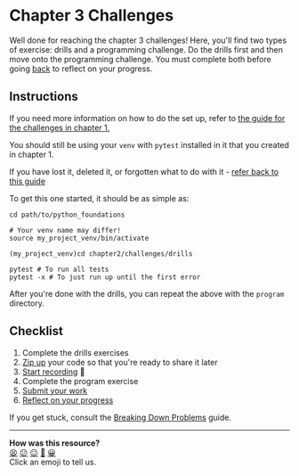 # Chapter 3 Challenges

Well done for reaching the chapter 3 challenges! Here, you'll find two types of
exercise: drills and a programming challenge. Do the drills first and then move
onto the programming challenge. You must complete both before going
[back](../07_putting_chapter_3_into_practice.md) to reflect on your progress.

## Instructions

If you need more information on how to do the set up, refer to [the guide for
the challenges in chapter 1.](../../chapter1/challenges/README.md)

You should still be using your `venv` with `pytest` installed in it that you created in chapter 1. 

If you have lost it, deleted it, or forgotten what to do with it - [refer back to this guide](../../chapter1/challenges/package_management.md)

To get this one started, it should be as simple as:

```shell
cd path/to/python_foundations

# Your venv name may differ!
source my_project_venv/bin/activate

(my_project_venv)cd chapter2/challenges/drills

pytest # To run all tests
pytest -x # To just run up until the first error
```


After you're done with the drills, you can repeat the above with the `program`
directory.

## Checklist

1. Complete the drills exercises
2. [Zip up](../../pills/creating_zipfiles.md) your code so that you're ready to
   share it later
3. [Start recording](../../pills/screen_recordings.md) 🎥
4. Complete the program exercise
5. [Submit your
   work](https://airtable.com/shrvo9ePjlwnaiLv5?prefill_Item=pyf_ch3)
6. [Reflect on your
   progress](../07_putting_chapter_3_into_practice.md#reflect-and-review)

If you get stuck, consult the [Breaking Down
Problems](../../pills/breaking_down_problems.md) guide.


<!-- BEGIN GENERATED SECTION DO NOT EDIT -->

---

**How was this resource?**  
[😫](https://airtable.com/shrUJ3t7KLMqVRFKR?prefill_Repository=makersacademy%2Fpython_foundations&prefill_File=chapter3%2Fchallenges%2FREADME.md&prefill_Sentiment=😫) [😕](https://airtable.com/shrUJ3t7KLMqVRFKR?prefill_Repository=makersacademy%2Fpython_foundations&prefill_File=chapter3%2Fchallenges%2FREADME.md&prefill_Sentiment=😕) [😐](https://airtable.com/shrUJ3t7KLMqVRFKR?prefill_Repository=makersacademy%2Fpython_foundations&prefill_File=chapter3%2Fchallenges%2FREADME.md&prefill_Sentiment=😐) [🙂](https://airtable.com/shrUJ3t7KLMqVRFKR?prefill_Repository=makersacademy%2Fpython_foundations&prefill_File=chapter3%2Fchallenges%2FREADME.md&prefill_Sentiment=🙂) [😀](https://airtable.com/shrUJ3t7KLMqVRFKR?prefill_Repository=makersacademy%2Fpython_foundations&prefill_File=chapter3%2Fchallenges%2FREADME.md&prefill_Sentiment=😀)  
Click an emoji to tell us.

<!-- END GENERATED SECTION DO NOT EDIT -->
